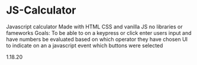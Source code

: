 # JS-Calculator
Javascript calculator
Made with HTML CSS and vanilla JS no libraries or fameworks
Goals: 
  To be able to on a keypress or click enter users input and have numbers be evaluated based on which operator they have chosen
  UI to indicate on an a javascript event which buttons were selected


1.18.20
